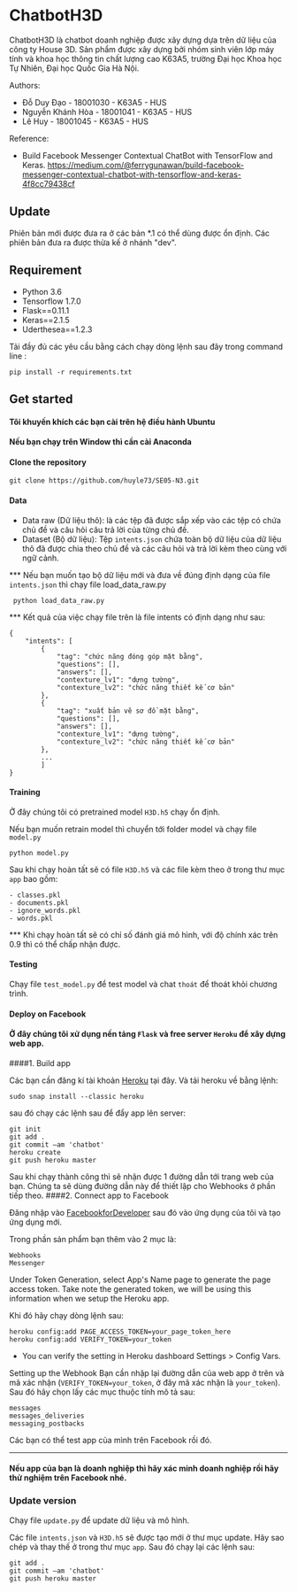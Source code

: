 # ChatbotH3D
ChatbotH3D là chatbot doanh nghiệp được xây dựng dựa trên dữ liệu của công ty House 3D.
Sản phẩm được xây dựng bởi nhóm sinh viên lớp máy tính và khoa học thông tin chất lượng cao K63A5, trường Đại học Khoa học Tự Nhiên, Đại học Quốc Gia Hà Nội.

Authors:

- Đỗ Duy Đạo - 18001030 - K63A5 - HUS
- Nguyễn Khánh Hòa - 18001041 - K63A5 - HUS
- Lê Huy - 18001045 - K63A5 - HUS

Reference:

- Build Facebook Messenger Contextual ChatBot with TensorFlow and Keras.
https://medium.com/@ferrygunawan/build-facebook-messenger-contextual-chatbot-with-tensorflow-and-keras-4f8cc79438cf

## Update

Phiên bản mới được đưa ra ở các bản *.1 có thể dùng được ổn định.
Các phiên bản đưa ra được thừa kế ở nhánh "dev".

## Requirement

- Python 3.6
- Tensorflow 1.7.0
- Flask==0.11.1
- Keras==2.1.5
- Uderthesea==1.2.3

Tải đầy đủ các yêu cầu bằng cách chạy dòng lệnh sau đây trong command line :
```
pip install -r requirements.txt 
```

## Get started
#### Tôi khuyến khích các bạn cài trên hệ điều hành Ubuntu
#### Nếu bạn chạy trên Window thì cần cài Anaconda
#### Clone the repository
```
git clone https://github.com/huyle73/SE05-N3.git
```

#### Data
- Data raw (Dữ liệu thô): là các tệp đã được sắp xếp vào các tệp có chứa chủ đề và câu hỏi câu trả lời của từng chủ đề.
- Dataset (Bộ dữ liệu): Tệp `intents.json` chứa toàn bộ dữ liệu của dữ liệu thô đã được chia theo chủ đề và các câu hỏi và trả lời kèm theo cùng với ngữ cảnh.

*** Nếu bạn muốn tạo bộ dữ liệu mới và đưa về đúng định dạng của file `intents.json` thì chạy file load_data_raw.py
```
 python load_data_raw.py
```

*** Kết quả của việc chạy file trên là file intents có định dạng như sau:
```
{
    "intents": [
        {
            "tag": "chức năng đóng góp mặt bằng",
            "questions": [],
            "answers": [],
            "contexture_lv1": "dựng tường",
            "contexture_lv2": "chức năng thiết kế cơ bản"
        },
        {
            "tag": "xuất bản vẽ sơ đồ mặt bằng",
            "questions": [],
            "answers": [],
            "contexture_lv1": "dựng tường",
            "contexture_lv2": "chức năng thiết kế cơ bản"
        },
        ...
        ]
}
```

#### Training
Ở đây chúng tôi có pretrained model ``H3D.h5`` chạy ổn định.

Nếu bạn muốn retrain model thì chuyển tới folder model và chạy file `model.py`
```
python model.py
```

Sau khi chạy hoàn tất sẽ có file `H3D.h5` và các file kèm theo ở trong thư mục `app` bao gồm:
```
- classes.pkl
- documents.pkl
- ignore_words.pkl
- words.pkl
```
*** Khi chạy hoàn tất sẽ có chỉ số đánh giá mô hình, với độ chính xác trên 0.9 thì có thể chấp nhận được.

#### Testing

Chạy file ``test_model.py`` để test model và chat `thoát` để thoát khỏi chương trình.

#### Deploy on Facebook

#### Ở đây chúng tôi xử dụng nền tảng ``Flask`` và free server ``Heroku`` để xây dựng web app.

####1. Build app

Các bạn cần đăng kí tài khoản [Heroku](http://heroku.com/) tại đây.
Và tải heroku về bằng lệnh:
```
sudo snap install --classic heroku
```
sau đó chạy các lệnh sau để đẩy app lên server:
```
git init
git add .
git commit —am 'chatbot'
heroku create
git push heroku master
```
Sau khi chạy thành công thì sẽ nhận được 1 đường dẫn tới trang web của bạn.
Chúng ta sẽ dùng đường dẫn này để thiết lập cho Webhooks ở phần tiếp theo.
####2. Connect app to Facebook

Đăng nhập vào [FacebookforDeveloper](https://developers.facebook.com/) sau đó vào ứng dụng của tôi và tạo ứng dụng mới.

Trong phần sản phẩm bạn thêm vào 2 mục là:
```
Webhooks
Messenger
```
Under Token Generation, select App's Name page to generate the page access token. Take note the generated token, we will be using this information when we setup the Heroku app.

Khi đó hãy chạy dòng lệnh sau:
```
heroku config:add PAGE_ACCESS_TOKEN=your_page_token_here
heroku config:add VERIFY_TOKEN=your_token
```
* You can verify the setting in Heroku dashboard Settings > Config Vars.

Setting up the Webhook
Bạn cần nhập lại đường dẫn của web app ở trên và mã xác nhận (`VERIFY_TOKEN=your_token`, ở đây mã xác nhận là `your_token`).
Sau đó hãy chọn lấy các mục thuộc tính mô tả sau:
```
messages
messages_deliveries
messaging_postbacks
```
Các bạn có thể test app của mình trên Facebook rồi đó.
***
#### Nếu app của bạn là doanh nghiệp thì hãy xác minh doanh nghiệp rồi hãy thử nghiệm trên Facebook nhé.


### Update version

Chạy file `update.py` để update dữ liệu và mô hình.

Các file ``intents.json`` và ``H3D.h5`` sẽ được tạo mới ở thư mục update. Hãy sao chép và thay thế ở trong thư mục `app`.
Sau đó chạy lại các lệnh sau:
```
git add .
git commit —am 'chatbot'
git push heroku master
```
